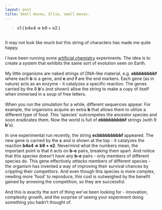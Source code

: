 ```yaml
---
layout: post
title: Small moves, Ellie, small moves.
---
```


<div class="entry-item s2-entrytext"><blockquote><b>c1 ( b4e4 =&gt; b9 + e2 )</b></blockquote><br/>It may not look like much but this string of characters has made me quite happy.<br/><br/>I have been running some <a href="http://en.wikipedia.org/wiki/Artificial_chemistry" rel="nofollow">artificial chemistry</a> experiments. The idea is to create a system that exhibits the same sort of evolution seen on Earth. <br/><br/>My little organisms are naked strings of DNA-like material, e.g. <b>ebbbbbbbbf</b> where each <b>b</b> is a gene, and <b>e</b> and <b>f</b> are the end markers. Each gene (as in nature) acts as an enzyme - it catalyzes a specific reaction. The genes carried by the 8 <b>b</b>'s (not shown) allow the string to make a copy of itself when immersed in a soup of free letters.<br/><br/>When you run the simulation for a while, different sequences appear. For example, the organisms acquire an extra <b>b</b> that allows them to utilize a different type of food. This 'species' outcompetes the ancestor species and soon eradicates them. Now the world is full of <b>ebbbbbbbbbf</b> strings (with 9 <b>b</b>'s). <br/><br/>In one experimental run recently, the string <b>ecbbbbbbbbbf</b> appeared. The new gene is carried by the <b>c</b> and is shown at the top - it catalyzes the reaction <b>b4e4 =&gt; b9 + e2</b>. Nevermind what the numbers mean, the important point is that it acts on <b>b-e</b> pairs, breaking them apart. And notice that this species doesn't have any <b>b-e</b> pairs - only members of different species do. This gene effectively <i>attacks</i> members of different species - the organism has invented a way of improving their survival chances by crippling their competitors. And even though this species is more complex, needing more 'food' to reproduce, this cost is outweighed by the benefit gained by annexing the competition, so they are successful.<br/><br/>And this is exactly the sort of thing we've been looking for - innovation, complexity growth, and the surprise of seeing your experiment doing something you hadn't thought of.</div>